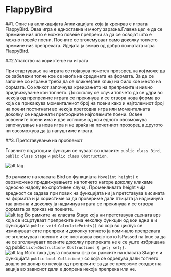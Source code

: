 # FlappyBird

##1. Опис на апликацијата
Апликацијата која ја креирав е играта FlappyBird. Оваа игра е едноставна и многу заразна.Главна цел е да се премине низ што е можно повеќе препреки за да се освојат што е можно повеќе поени. Поените се зголемуваат само доколку топчето премине низ препреката. Идејата ја земав од добро познатата игра FlappyBird.
 

##2.Упатство за користење на играта

При стартување на играта се појавува почетен прозорец на кој може да се забележи топче кое се наоѓа на средината на формата. За да се започне со играње треба да се кликне(лев клик) на било кое место на формата. Со кликот започнува креирањето на препреките и нивно придвижување кон топчето. Дококолку се случи топчето да се удри во некоја од препреките играта се прекинува и се отвора нова форма во која се прикажува моменталниот број на поени како и најголемиот број на  поени постигнати во некоја претходна игра или моменталната доколку се надминати претходните најголемите поени. Освен освоените поени има и две копчиње од кои едното овозможува започнување на нова игра и не враќа на почетниот прозорец а другото ни овозможува да ја напуштиме играта.  	
	
	
##3. Претставување на проблемот

Главните податоци и функции се чуваат во класите: ```public class Bird```, ```public class Stage``` и ```public class Obstruction```.

![alt tag](http://prnt.sc/b43mrc)	
<br/>
Во рамките на класата Bird во функцијата ```Move(int height)``` е овозможено придвижувањето на топчето нагоре доколку кликаме односно надолу во спротивен случај. Променливата height чија вредност се задава при повик на функцијата ни ја претставува висината на формата и ја користиме за да провериме дали птицата ја надминува таа висина и доколку ја надминуа играта се прекинува и се отвора формата за приказ на поените.
<br/>
![alt tag](http://prnt.sc/b43t15)
Во рамките на класата Stage која ни претставува сцената врз која се исцртуваат препреките има неколку функции од кои една е и функцијата ```public void CalculatePoints()``` во која во циклус се изминуваат сите препреки и доколку топчето ја поминало препреката се зголемуваат поените и се поставува својството IsPassed на true за да не се зголемуваат поените доколку препреката не е се уште избришана од public ```List<Obstruction> Obstructions { get; set;}```.
<br/>
![alt tag](http://prnt.sc/b43t2a)
Исто така друга поважна ф-ја во рамките на класата Stage е и функцијата ```public bool Collision()``` со која се одредува дали топчето дошло во допир со некоја од препреките за да се превземе соодветна акција во зависнот дали е допрена некоја препрека или не.
	
	
